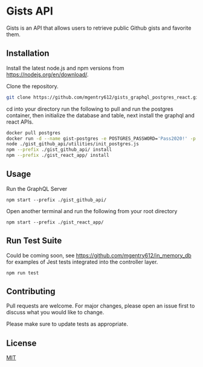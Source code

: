 # Gists API

Gists is an API that allows users to retrieve public Github gists and favorite them.

## Installation

Install the latest node.js and npm versions from https://nodejs.org/en/download/.

Clone the repository.

```bash
git clone https://github.com/mgentry612/gists_graphql_postgres_react.git ./<your_dir>/
```

cd into your directory run the following to pull and run the postgres container, then initialize the database and table, next install the graphql and react APIs.

```bash
docker pull postgres
docker run -d --name gist-postgres -e POSTGRES_PASSWORD='Pass2020!' -p 5432:5432 postgres
node ./gist_github_api/utilities/init_postgres.js
npm --prefix ./gist_github_api/ install
npm --prefix ./gist_react_app/ install
```

## Usage

Run the GraphQL Server
```node
npm start --prefix ./gist_github_api/
```
Open another terminal and run the following from your root directory
```node
npm start --prefix ./gist_react_app/
```
## Run Test Suite
Could be coming soon, see https://github.com/mgentry612/in_memory_db for examples of Jest tests integrated into the controller layer.

```node
npm run test
```

## Contributing
Pull requests are welcome. For major changes, please open an issue first to discuss what you would like to change.

Please make sure to update tests as appropriate.

## License
[MIT](https://choosealicense.com/licenses/mit/)
